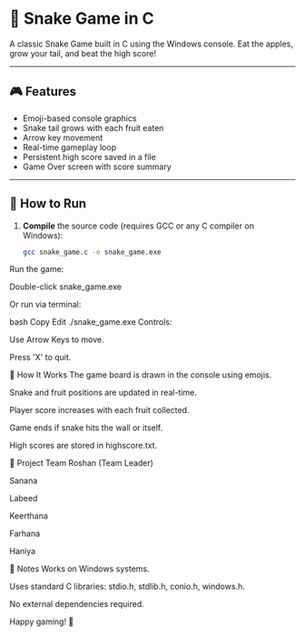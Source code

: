 # 🐍 Snake Game in C

A classic Snake Game built in C using the Windows console. Eat the apples, grow your tail, and beat the high score!

---

## 🎮 Features

- Emoji-based console graphics
- Snake tail grows with each fruit eaten
- Arrow key movement
- Real-time gameplay loop
- Persistent high score saved in a file
- Game Over screen with score summary

---

## 📂 How to Run

1. **Compile** the source code (requires GCC or any C compiler on Windows):
   ```bash
   gcc snake_game.c -o snake_game.exe
Run the game:

Double-click snake_game.exe

Or run via terminal:

bash
Copy
Edit
./snake_game.exe
Controls:

Use Arrow Keys to move.

Press 'X' to quit.

🧠 How It Works
The game board is drawn in the console using emojis.

Snake and fruit positions are updated in real-time.

Player score increases with each fruit collected.

Game ends if snake hits the wall or itself.

High scores are stored in highscore.txt.

👥 Project Team
Roshan (Team Leader)

Sanana

Labeed

Keerthana

Farhana

Haniya

📝 Notes
Works on Windows systems.

Uses standard C libraries: stdio.h, stdlib.h, conio.h, windows.h.

No external dependencies required.

Happy gaming! 🎉
